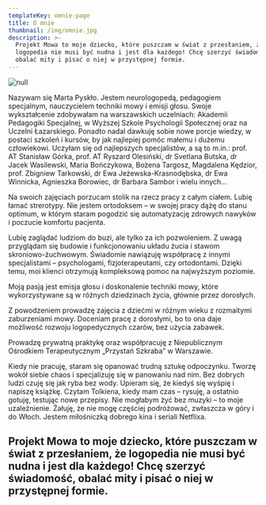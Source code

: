 ```yaml
---
templateKey: omnie-page
title: O mnie
thumbnail: /img/omnie.jpg
description: >-
  Projekt Mowa to moje dziecko, które puszczam w świat z przesłaniem, że
  logopedia nie musi być nudna i jest dla każdego! Chcę szerzyć świadomość,
  obalać mity i pisać o niej w przystępnej formie.
---
```

![null](/img/omnie.jpg)

Nazywam się Marta Pyskło. Jestem neurologopedą, pedagogiem specjalnym, nauczycielem techniki mowy i emisji głosu. Swoje wykształcenie zdobywałam na warszawskich uczelniach: Akademii Pedagogiki Specjalnej, w Wyższej Szkole Psychologii Społecznej oraz na Uczelni Łazarskiego. Ponadto nadal dawkuję sobie nowe porcje wiedzy, w postaci szkoleń i kursów, by jak najlepiej pomóc małemu i dużemu człowiekowi. Uczyłam się od najlepszych specjalistów, a są to m.in.: prof. AT Stanisław Górka, prof. AT Ryszard Olesiński, dr Svetlana Butska, dr Jacek Wasilewski, Maria Bończykowa, Bożena Targosz, Magdalena Kędzior, prof. Zbigniew Tarkowski, dr Ewa Jeżewska-Krasnodębska, dr Ewa Winnicka, Agnieszka Borowiec, dr Barbara Sambor i wielu innych…

Na swoich zajęciach porzucam stolik na rzecz pracy z całym ciałem. Lubię łamać strerotypy. Nie jestem ortodoksem – w swojej pracy dążę do stanu optimum, w którym staram pogodzić się automatyzację zdrowych nawyków i poczucie komfortu pacjenta. 

Lubię zaglądać ludziom do buzi, ale tylko za ich pozwoleniem. Z uwagą przyglądam się budowie i funkcjonowaniu układu żucia i stawom skroniowo-żuchwowym. Świadomie nawiązuję współpracę z innymi specjalistami – psychologami, fizjoterapeutami, czy ortodontami. Dzięki temu, moi klienci otrzymują kompleksową pomoc na najwyższym poziomie. 

Moją pasją jest emisja głosu i doskonalenie techniki mowy, które wykorzystywane są w różnych dziedzinach życia, głównie przez dorosłych.

Z powodzeniem prowadzę zajęcia z dziećmi w różnym wieku z rozmaitymi zaburzeniami mowy. Doceniam pracę z dorosłymi, bo to ona daje możliwość rozwoju logopedycznych czarów, bez użycia zabawek. 

Prowadzę prywatną praktykę oraz współpracuję z Niepublicznym Ośrodkiem Terapeutycznym „Przystań Szkraba” w Warszawie. 

Kiedy nie pracuję, staram się opanować trudną sztukę odpoczynku. Tworzę wokół siebie chaos i specjalizuję się w panowaniu nad nim. Bez dobrych ludzi czuję się jak ryba bez wody. Upieram się, że kiedyś się wyśpię i napiszę książkę. Czytam Tolkiena, kiedy mam czas – rysuję, a ostatnio gotuję, testując nowe przepisy.
Nie mogłabym żyć bez muzyki – to moje uzależnienie. Żałuję, że nie mogę częściej podróżować, zwłaszcza w góry i do Włoch. Jestem miłośniczką dobrego kina i seriali Netflixa.

## Projekt Mowa to moje dziecko, które puszczam w świat z przesłaniem, że logopedia nie musi być nudna i jest dla każdego! Chcę szerzyć świadomość, obalać mity i pisać o niej w przystępnej formie.

